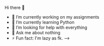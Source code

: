 Hi there 👋


- 🔭 I’m currently working on my assignments
- 🌱 I’m currently learning Python
- 🤔 I’m looking for help with everything
- 💬 Ask me about nothing
- ⚡ Fun fact: I'm lazy as fk.
-->
